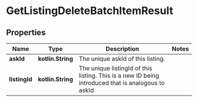 
# GetListingDeleteBatchItemResult

## Properties
| Name | Type | Description | Notes |
| ------------ | ------------- | ------------- | ------------- |
| **askId** | **kotlin.String** | The unique askId of this listing. |  |
| **listingId** | **kotlin.String** | The unique listingId of this listing. This is a new ID being introduced that is analogous to askId |  |



